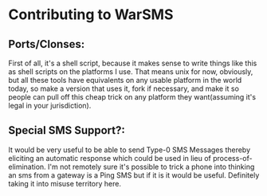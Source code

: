 Contributing to WarSMS
======================

Ports/Clonses:
--------------
First of all, it's a shell script, because it makes sense to write things like
this as shell scripts on the platforms I use. That means unix for now, 
obviously, but all these tools have equivalents on any usable platform in the 
world today, so make a version that uses it, fork if necessary, and make it so
people can pull off this cheap trick on any platform they want(assuming it's
legal in your jurisdiction).

Special SMS Support?:
---------------------
It would be very useful to be able to send Type-0 SMS Messages thereby eliciting
an automatic response which could be used in lieu of process-of-elimination.
I'm not remotely sure it's possible to trick a phone into thinking an sms from
a gateway is a Ping SMS but if it is it would be useful. Definitely taking it
into misuse territory here.

